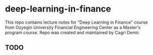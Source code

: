 # deep-learning-in-finance

This repo contains lecture notes for "Deep Learning in Finance" course from Ozyegin University Financial Engineering Center as a Master's program course. Repo was created and maintained by Cagri Demir.


## TODO
